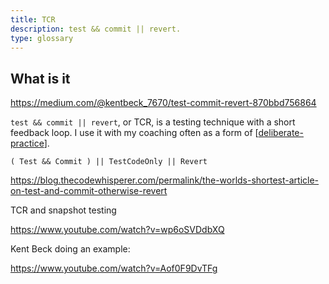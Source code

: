 ```yaml
---
title: TCR
description: test && commit || revert.
type: glossary
---
```


## What is it

<https://medium.com/@kentbeck_7670/test-commit-revert-870bbd756864>

`test && commit || revert`, or TCR, is a testing technique with a short feedback
loop. I use it with my coaching often as a form of [[deliberate-practice]].

`( Test && Commit ) || TestCodeOnly || Revert`

<https://blog.thecodewhisperer.com/permalink/the-worlds-shortest-article-on-test-and-commit-otherwise-revert>

TCR and snapshot testing

<https://www.youtube.com/watch?v=wp6oSVDdbXQ>

Kent Beck doing an example:

<https://www.youtube.com/watch?v=Aof0F9DvTFg>

[//begin]: # "Autogenerated link references for markdown compatibility"
[deliberate-practice]: deliberate-practice "deliberate-practice"
[//end]: # "Autogenerated link references"
